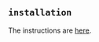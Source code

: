 ## `installation`

The instructions are [here][1].

[1]: https://github.com/OrenGitHub/dhscanner?tab=readme-ov-file#readme

